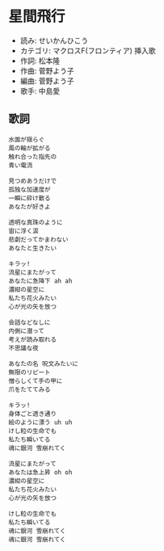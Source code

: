 星間飛行
=========

- 読み: せいかんひこう
- カテゴリ: マクロスF(フロンティア) 挿入歌
- 作詞: 松本隆
- 作曲: 菅野よう子
- 編曲: 菅野よう子
- 歌手: 中島愛


歌詞
-----

    水面が揺らぐ
    風の輪が拡がる
    触れ合った指先の
    青い電流

    見つめあうだけで
    孤独な加速度が
    一瞬に砕け散る
    あなたが好きよ

    透明な真珠のように
    宙に浮く涙
    悲劇だってかまわない
    あなたと生きたい

    キラッ!
    流星にまたがって
    あなたに急降下 ah ah
    濃紺の星空に
    私たち花火みたい
    心が光の矢を放つ

    会話などなしに
    内側に潜って
    考えが読み取れる
    不思議な夜

    あなたの名 呪文みたいに
    無限のリピート
    憎らしくて手の甲に
    爪をたててみる

    キラッ!
    身体ごと透き通り
    絵のように漂う uh uh
    けし粒の生命でも
    私たち瞬いてる
    魂に銀河 雪崩れてく

    流星にまたがって
    あなたは急上昇 oh oh
    濃紺の星空に
    私たち花火みたい
    心が光の矢を放つ

    けし粒の生命でも
    私たち瞬いてる
    魂に銀河 雪崩れてく
    魂に銀河 雪崩れてく

